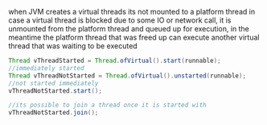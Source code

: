 when JVM creates a virtual threads its not mounted to a platform thread
in case a virtual thread is blocked due to some IO or network call, it is unmounted from the platform thread and queued up for execution, in the meantime the platform thread that was freed up can execute another virtual thread that was waiting to be executed

```java
Thread vThreadStarted = Thread.ofVirtual().start(runnable); 
//immediately started
Thread vThreadNotStarted = Thread.ofVirtual().unstarted(runnable);
//not started immediately
vThreadNotStarted.start();

//its possible to join a thread once it is started with
vThreadNotStarted.join();
```